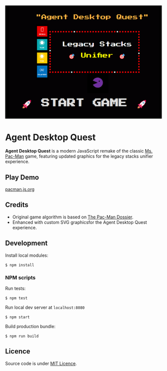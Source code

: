 ![Artwork](./src/img/stuff/art.png)

Agent Desktop Quest
===================

**Agent Desktop Quest** is a modern JavaScript remake of the classic [Ms. Pac-Man](https://en.wikipedia.org/wiki/Ms._Pac-Man) game, featuring updated graphics for the legacy stacks unifier experience.

Play Demo
-----------
[pacman.js.org](https://pacman.js.org/)

Credits
-----------
* Original game algorithm is based on [The Pac-Man Dossier](https://pacman.holenet.info/).
* Enhanced with custom SVG graphicsfor the Agent Desktop Quest experience.

Development
-----------
Install local modules:
```
$ npm install
```
### NPM scripts ###
Run tests:
```
$ npm test
```
Run local dev server at `localhost:8080`
```
$ npm start
```
Build production bundle:
```
$ npm run build
```

Licence
-----------
Source code is under [MIT Licence](http://opensource.org/licenses/mit-license.php).
